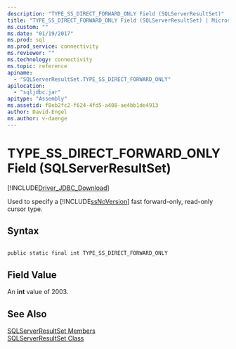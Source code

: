 ```yaml
---
description: "TYPE_SS_DIRECT_FORWARD_ONLY Field (SQLServerResultSet)"
title: "TYPE_SS_DIRECT_FORWARD_ONLY Field (SQLServerResultSet) | Microsoft Docs"
ms.custom: ""
ms.date: "01/19/2017"
ms.prod: sql
ms.prod_service: connectivity
ms.reviewer: ""
ms.technology: connectivity
ms.topic: reference
apiname: 
  - "SQLServerResultSet.TYPE_SS_DIRECT_FORWARD_ONLY"
apilocation: 
  - "sqljdbc.jar"
apitype: "Assembly"
ms.assetid: f8eb2fc2-f624-4fd5-a408-ae4bb1de4913
author: David-Engel
ms.author: v-daenge
---
```

# TYPE_SS_DIRECT_FORWARD_ONLY Field (SQLServerResultSet)
[!INCLUDE[Driver_JDBC_Download](../../../includes/driver_jdbc_download.md)]

  Used to specify a [!INCLUDE[ssNoVersion](../../../includes/ssnoversion-md.md)] fast forward-only, read-only cursor type.  
  
## Syntax  
  
```  
  
public static final int TYPE_SS_DIRECT_FORWARD_ONLY  
```  
  
## Field Value  
 An **int** value of 2003.  
  
## See Also  
 [SQLServerResultSet Members](../../../connect/jdbc/reference/sqlserverresultset-members.md)   
 [SQLServerResultSet Class](../../../connect/jdbc/reference/sqlserverresultset-class.md)  
  
  
